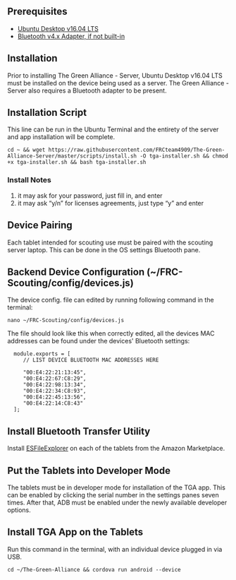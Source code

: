 ## Prerequisites
- [Ubuntu Desktop v16.04 LTS](https://www.ubuntu.com/download/desktop)
- [Bluetooth v4.x Adapter, if not built-in](http://a.co/fmJrtQR)

## Installation
Prior to installing The Green Alliance - Server, Ubuntu Desktop v16.04 LTS must be installed on the device being used as a server. The Green Alliance - Server also requires a Bluetooth adapter to be present. 

## Installation Script
This line can be run in the Ubuntu Terminal and the entirety of the server and app installation will be complete.
```
cd ~ && wget https://raw.githubusercontent.com/FRCteam4909/The-Green-Alliance-Server/master/scripts/install.sh -O tga-installer.sh && chmod +x tga-installer.sh && bash tga-installer.sh
```
### Install Notes
1) it may ask for your password, just fill in, and enter
2) it may ask “y/n” for licenses agreements, just type “y” and enter

## Device Pairing
Each tablet intended for scouting use must be paired with the scouting server laptop. This can be done in the OS settings Bluetooth pane.

## Backend Device Configuration (~/FRC-Scouting/config/devices.js)
The device config. file can edited by running following command in the terminal:
```
nano ~/FRC-Scouting/config/devices.js
```
The file should look like this when correctly edited, all the devices MAC addresses can be found under the devices' Bluetooth settings:
```
  module.exports = [
     // LIST DEVICE BLUETOOTH MAC ADDRESSES HERE
     
     "00:E4:22:21:13:45",
     "00:E4:22:67:C8:29",
     "00:E4:22:98:13:34",
     "00:E4:22:34:C8:93",
     "00:E4:22:45:13:56",
     "00:E4:22:14:C8:43"
  ];
```
## Install Bluetooth Transfer Utility
Install [ESFileExplorer](https://www.amazon.com/ES-File-Explorer-Manager/dp/B008K6HN8I/ref=sr_1_1?ie=UTF8&qid=1492648918&sr=8-1&keywords=esfile+explorer+app) on each of the tablets from the Amazon Marketplace.

## Put the Tablets into Developer Mode
The tablets must be in developer mode for installation of the TGA app. This can be enabled by clicking the serial number in the settings panes seven times. After that, ADB must be enabled under the newly available developer options.

## Install TGA App on the Tablets
Run this command in the terminal, with an individual device plugged in via USB.

```cd ~/The-Green-Alliance && cordova run android --device```
